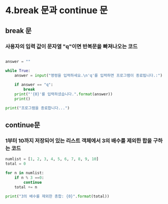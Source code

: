 # 4.break 문과 continue 문
## break 문
### 사용자의 입력 값이 문자열 "q"이면 반복문을 빠져나오는 코드

```Python

answer = ""

while True:
    answer = input("명령을 입력하세요.\n'q'를 입력하면 프로그램이 종료됩니다.:")
    
    if answer == "q":
        break 
    print("'{0}'를 입력하셨습니다.".format(answer))
    print()

print("프로그램을 종료합니다...")

```

## continue문
### 1부터 10까지 저장되어 있는 리스트 객체에서 3의 배수를 제외한 합을 구하는 코드
```Python
numlist = [1, 2, 3, 4, 5, 6, 7, 8, 9, 10]
total = 0

for n in numlist:
    if n % 3 ==0:
        continue
    total += n

print("3의 배수를 제외한 총합: {0}".format(total))
```
